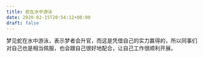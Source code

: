 ```yaml
---
title: 蛇在水中游泳
date: 2020-02-15T20:54:12+08:00
draft: false
---
```


梦见蛇在水中游泳，表示梦者会升官，而这是凭借自己的实力赢得的，所以同事们对自己也是相当佩服，也会跟自己很好地配合，让自己工作很顺利开展。